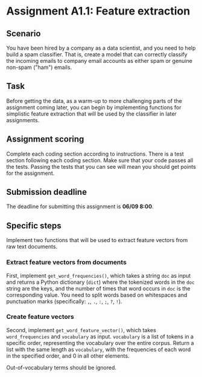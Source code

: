 # Assignment A1.1: Feature extraction

## Scenario

You have been hired by a company as a data scientist, and you need to help build a spam classifier.  That is, create a model that can correctly classify the incoming emails to company email accounts as either spam or genuine non-spam ("ham") emails.

## Task

Before getting the data, as a warm-up to more challenging parts of the assignment coming later, you can begin by implementing functions for simplistic feature extraction that will be used by the classifier in later assignments.

## Assignment scoring

Complete each coding section according to instructions. There is a test section following each coding section. Make sure that your code passes all the tests. Passing the tests that you can see will mean you should get points for the assignment.  

## Submission deadline

The deadline for submitting this assignment is **06/09 8:00**.

## Specific steps

Implement two functions that will be used to extract feature vectors from raw text documents. 

### Extract feature vectors from documents

First, implement `get_word_frequencies()`, which takes a string `doc` as input and returns a Python dictionary (`dict`) where the tokenized words in the `doc` string are the keys, and the number of times that word occurs in `doc` is the corresponding value. You need to split words based on whitespaces and punctuation marks (specifically: `,`, `.`, `:`, `;`, `?`, `!`).

### Create feature vectors

Second, implement `get_word_feature_vector()`, which takes `word_frequencies` and `vocabulary` as input. `vocabulary` is a list of tokens in a specific order, representing the vocabulary over the entire corpus. Return a list with the same length as `vocabulary`, with the frequencies of each word in the specified order, and 0 in all other elements. 

Out-of-vocabulary terms should be ignored.